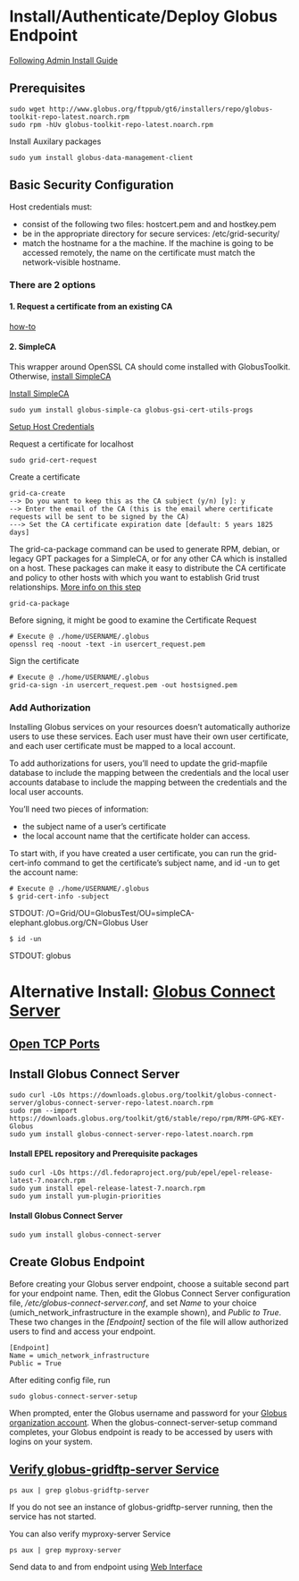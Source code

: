 # Install/Authenticate/Deploy Globus Endpoint
[Following Admin Install Guide](toolkit.globus.org/toolkit/docs/latest-stable/admin/install/)

## Prerequisites
```
sudo wget http://www.globus.org/ftppub/gt6/installers/repo/globus-toolkit-repo-latest.noarch.rpm
sudo rpm -hUv globus-toolkit-repo-latest.noarch.rpm
```

Install Auxilary packages
```
sudo yum install globus-data-management-client
```

## Basic Security Configuration
Host credentials must:

- consist of the following two files: hostcert.pem and and hostkey.pem
- be in the appropriate directory for secure services: /etc/grid-security/
- match the hostname for a the machine. If the machine is going to be accessed remotely, the name on the certificate must match the network-visible hostname.

### There are 2 options
#### 1. Request a certificate from an existing CA
[how-to](http://toolkit.globus.org/toolkit/docs/latest-stable/gsic/admin/index.html#gsic-configuring)

#### 2. SimpleCA
This wrapper around OpenSSL CA should come installed with GlobusToolkit. Otherwise, [install SimpleCA](http://toolkit.globus.org/toolkit/docs/latest-stable/admin/install/appendix.html#gtadmin-simpleca)

[Install SimpleCA](http://toolkit.globus.org/toolkit/docs/latest-stable/admin/install/appendix.html#simpleca-admin-installing)
```
sudo yum install globus-simple-ca globus-gsi-cert-utils-progs
```
[Setup Host Credentials](http://grid.ncsa.illinois.edu/myproxy/fromscratch.html#simpleca_setup)

Request a certificate for localhost
```
sudo grid-cert-request 
```

Create a certificate
```
grid-ca-create
--> Do you want to keep this as the CA subject (y/n) [y]: y
--> Enter the email of the CA (this is the email where certificate
requests will be sent to be signed by the CA)
---> Set the CA certificate expiration date [default: 5 years 1825 days]
```

The grid-ca-package command can be used to generate RPM, debian, or legacy GPT packages for a SimpleCA, or for any other CA which is installed on a host. These packages can make it easy to distribute the CA certificate and policy to other hosts with which you want to establish Grid trust relationships.
[More info on this step](http://toolkit.globus.org/toolkit/docs/latest-stable/simpleca/admin/index.html#grid-ca-package)
```
grid-ca-package
```

Before signing, it might be good to examine the Certificate Request
```
# Execute @ ./home/USERNAME/.globus
openssl req -noout -text -in usercert_request.pem 

```

Sign the certificate
```
# Execute @ ./home/USERNAME/.globus
grid-ca-sign -in usercert_request.pem -out hostsigned.pem
```

### Add Authorization
Installing Globus services on your resources doesn’t automatically authorize users to use these services. Each user must have their own user certificate, and each user certificate must be mapped to a local account.

To add authorizations for users, you’ll need to update the grid-mapfile database to include the mapping between the credentials and the local user accounts database to include the mapping between the credentials and the local user accounts.

You’ll need two pieces of information:
- the subject name of a user’s certificate
- the local account name that the certificate holder can access.

To start with, if you have created a user certificate, you can run the grid-cert-info command to get the certificate’s subject name, and id -un to get the account name:
```
# Execute @ ./home/USERNAME/.globus
$ grid-cert-info -subject
```
STDOUT:
/O=Grid/OU=GlobusTest/OU=simpleCA-elephant.globus.org/CN=Globus User

```
$ id -un
```
STDOUT:
globus



# Alternative Install: [Globus Connect Server](https://docs.globus.org/globus-connect-server-installation-guide/)

## [Open TCP Ports](https://docs.globus.org/globus-connect-server-installation-guide/#test_basic_endpoint_functionality)

## Install Globus Connect Server
```
sudo curl -LOs https://downloads.globus.org/toolkit/globus-connect-server/globus-connect-server-repo-latest.noarch.rpm
sudo rpm --import https://downloads.globus.org/toolkit/gt6/stable/repo/rpm/RPM-GPG-KEY-Globus
sudo yum install globus-connect-server-repo-latest.noarch.rpm
```

#### Install EPEL repository and Prerequisite packages
```
sudo curl -LOs https://dl.fedoraproject.org/pub/epel/epel-release-latest-7.noarch.rpm
sudo yum install epel-release-latest-7.noarch.rpm
sudo yum install yum-plugin-priorities
```

#### Install Globus Connect Server
```
sudo yum install globus-connect-server
```

## Create Globus Endpoint
Before creating your Globus server endpoint, choose a suitable second part for your endpoint name. Then, edit the Globus Connect Server configuration file, */etc/globus-connect-server.conf*, and set *Name* to your choice (umich_network_infrastructure in the example shown), and *Public to True*. These two changes in the *[Endpoint]* section of the file will allow authorized users to find and access your endpoint.
```
[Endpoint]
Name = umich_network_infrastructure
Public = True
```
After editing config file, run
```
sudo globus-connect-server-setup
```
When prompted, enter the Globus username and password for your [Globus organization account](https://docs.globus.org/globus-connect-server-installation-guide/#organization-account-anchor). When the globus-connect-server-setup command completes, your Globus endpoint is ready to be accessed by users with logins on your system.

## [Verify globus-gridftp-server Service](https://docs.globus.org/globus-connect-server-installation-guide/#test_basic_endpoint_functionality)
```
ps aux | grep globus-gridftp-server
```
If you do not see an instance of globus-gridftp-server running, then the service has not started. 

You can also verify myproxy-server Service
```
ps aux | grep myproxy-server
```

Send data to and from endpoint using [Web Interface](https://www.globus.org/app/transfer)
